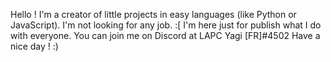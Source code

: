 Hello !
I'm a creator of little projects in easy languages (like Python or JavaScript). 
I'm not looking for any job. :[
I'm here just for publish what I do with everyone.
You can join me on Discord at LAPC Yagi [FR]#4502
Have a nice day ! :)

